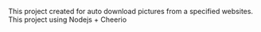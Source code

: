 This project created for auto download pictures from a specified websites.
This project using Nodejs + Cheerio
